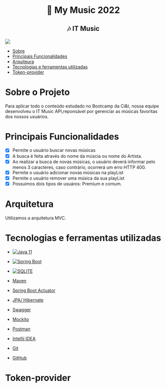 # <p align="center">🎵 My Music 2022 </p>
## <p align="center"> 🎶 IT Music  </p>

<img align="center" src ="https://user-images.githubusercontent.com/108950241/188672723-ec8257ac-a77e-44c1-9e64-aaa2de4d75d5.gif">  

* [Sobre](#sobre-o-projeto)
* [Principais Funcionalidades](#principais-funcionalidades)
* [Arquiteura](#arquitetura)
* [Tecnologias e ferramentas utilizadas](#tecnologias-e-ferramentas-utilizadas)
* [Token-provider](#token-provider)
 

# Sobre o Projeto

Para aplicar todo o conteúdo estudado no Bootcamp da Ci&t, nossa equipe desenvolveu o IT Music API,reponsável por gerenciar as músicas favoritas dos nossos usuários.

# Principais Funcionalidades
- [x] Permite o usuário buscar novas músicas
- [x] A busca é feita através do nome da múscia ou nome do Artista.
- [x] Ao realizar a busca de novas músicas, o usuário deverá informar pelo menos 3 caracteres, caso contrário, ocorrerá um erro HTTP 400.
- [x] Permite o usuário adicionar novas músicas na playList
- [x] Permite o usuário remover uma música da sua playList
- [x] Possuímos dois tipos de usuáros: Premium e comum.

# Arquitetura
Utilizamos a arquitetura MVC.

# Tecnologias e ferramentas utilizadas

* [![Java 11](https://img.shields.io/badge/Java-ED8B00?style=for-the-badge&logo=java&logoColor=white)
](https://www.oracle.com/java/technologies/downloads/)
* [![Spring Boot](https://img.shields.io/badge/Spring-6DB33F?style=for-the-badge&logo=spring&logoColor=white)
](https://start.spring.io/)
* [![SQLITE](https://img.shields.io/badge/SQLite-07405E?style=for-the-badge&logo=sqlite&logoColor=white)
](https://www.sqlite.org/index.html)

 
* [Maven](https://mvnrepository.com/)
* [Spring Boot Actuator](https://mvnrepository.com/)
* [JPA/ Hibernate](https://docs.spring.io/spring-data/jpa/docs/current/reference/html/)
* [Swagger](https://swagger.io/)
* [Mockito](https://site.mockito.org/)
* [Postman](https://www.postman.com/)
* [Intellij IDEA](https://www.jetbrains.com/idea/)
* [Git](https://git-scm.com/)
* [GitHub](https://github.com/)

# Token-provider

